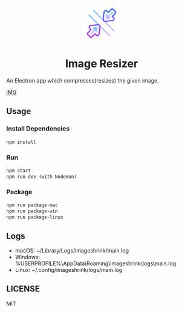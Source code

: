 <p align="center">
    <img src="assets/icons/compress-96.png">
</p>

<h1 align="center">Image Resizer</h1>

An Electron app which compresses(resizes) the given image.

[IMG]("assets/img.jpeg")

## Usage

### Install Dependencies

```
npm install
```

### Run

```
npm start
npm run dev (with Nodemon)
```

### Package

```
npm run package-mac
npm run package-win
npm run package-linux
```

## Logs

- macOS: ~/Library/Logs/imageshrink/main.log
- Windows: %USERPROFILE%\AppData\Roaming\imageshrink\logs\main.log
- Linux: ~/.config/imageshrink/logs/main.log

## LICENSE

MIT
